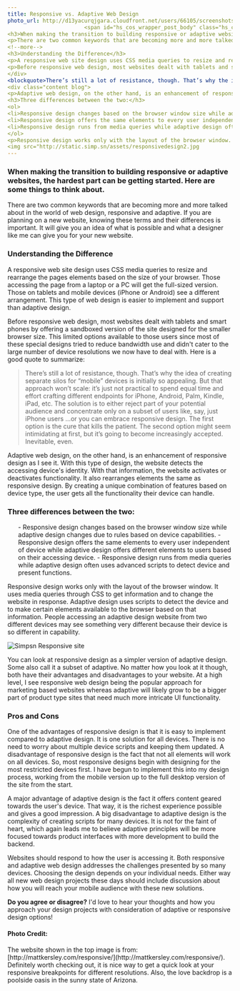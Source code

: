 ```yaml
---
title: Responsive vs. Adaptive Web Design
photo_url: http://d13yacurqjgara.cloudfront.net/users/66105/screenshots/1457275/site_updates.png" style="display: none;">
                        <span id="hs_cos_wrapper_post_body" class="hs_cos_wrapper hs_cos_wrapper_meta_field hs_cos_wrapper_type_rich_text" style="" data-hs-cos-general-type="meta_field" data-hs-cos-type="rich_text"><div class="content blog">
<h3>When making the transition to building responsive or adaptive websites, the hardest part can be getting started. Here are some things to think about.</h3>
<p>There are two common keywords that are becoming more and more talked about in the world of web design, responsive and adaptive. If you are planning on a new website, knowing these terms and their differences is important. It will give you an idea of what is possible and what a designer like me can give you for your new website.</p>
<!--more-->
<h3>Understanding the Difference</h3>
<p>A responsive web site design uses CSS media queries to resize and rearrange the pages elements based on the size of your browser. Those accessing the page from a laptop or a PC will get the full-sized version. Those on tablets and mobile devices (iPhone or Android) see a different arrangement. This type of web design is easier to implement and support than adaptive design.</p>
<p>Before responsive web design, most websites dealt with tablets and smart phones by offering a sandboxed version of the site designed for the smaller browser size. This limited options available to those users since most of these special designs tried to reduce bandwidth use and didn't cater to the large number of device resolutions we now have to deal with. Here is a good quote to summarize:</p>
</div>
<blockquote>There’s still a lot of resistance, though. That’s why the idea of creating separate silos for “mobile” devices is initially so appealing. But that approach won’t scale: it’s just not practical to spend equal time and effort crafting different endpoints for iPhone, Android, Palm, Kindle, iPad, etc. The solution is to either reject part of your potential audience and concentrate only on a subset of users like, say, just iPhone users …or you can embrace responsive design. The first option is the cure that kills the patient. The second option might seem intimidating at first, but it’s going to become increasingly accepted. Inevitable, even.</blockquote>
<div class="content blog">
<p>Adaptive web design, on the other hand, is an enhancement of responsive design as I see it. With this type of design, the website detects the accessing device's identity. With that information, the website activates or deactivates functionality. It also rearranges elements the same as responsive design. By creating a unique combination of features based on device type, the user gets all the functionality their device can handle.</p>
<h3>Three differences between the two:</h3>
<ol>
<li>Responsive design changes based on the browser window size while adaptive design changes due to rules based on device capabilities.</li>
<li>Responsive design offers the same elements to every user independent of device while adaptive design offers different elements to users based on their accessing device.</li>
<li>Responsive design runs from media queries while adaptive design often uses advanced scripts to detect device and present functions.</li>
</ol>
<p>Responsive design works only with the layout of the browser window. It uses media queries through CSS to get information and to change the website in response. Adaptive design uses scripts to detect the device and to make certain elements available to the browser based on that information. People accessing an adaptive design website from two different devices may see something very different because their device is so different in capability.</p>
<img src="http://static.simp.sn/assets/responsivedesign2.jpg
---
```


### When making the transition to building responsive or adaptive websites, the hardest part can be getting started. Here are some things to think about.

There are two common keywords that are becoming more and more talked about in the world of web design, responsive and adaptive. If you are planning on a new website, knowing these terms and their differences is important. It will give you an idea of what is possible and what a designer like me can give you for your new website.

### Understanding the Difference

A responsive web site design uses CSS media queries to resize and rearrange the pages elements based on the size of your browser. Those accessing the page from a laptop or a PC will get the full-sized version. Those on tablets and mobile devices (iPhone or Android) see a different arrangement. This type of web design is easier to implement and support than adaptive design.

Before responsive web design, most websites dealt with tablets and smart phones by offering a sandboxed version of the site designed for the smaller browser size. This limited options available to those users since most of these special designs tried to reduce bandwidth use and didn't cater to the large number of device resolutions we now have to deal with. Here is a good quote to summarize:

<blockquote>There’s still a lot of resistance, though. That’s why the idea of creating separate silos for “mobile” devices is initially so appealing. But that approach won’t scale: it’s just not practical to spend equal time and effort crafting different endpoints for iPhone, Android, Palm, Kindle, iPad, etc. The solution is to either reject part of your potential audience and concentrate only on a subset of users like, say, just iPhone users …or you can embrace responsive design. The first option is the cure that kills the patient. The second option might seem intimidating at first, but it’s going to become increasingly accepted. Inevitable, even.</blockquote>
<div class="content blog">
Adaptive web design, on the other hand, is an enhancement of responsive design as I see it. With this type of design, the website detects the accessing device's identity. With that information, the website activates or deactivates functionality. It also rearranges elements the same as responsive design. By creating a unique combination of features based on device type, the user gets all the functionality their device can handle.

### Three differences between the two:

<ol>
- Responsive design changes based on the browser window size while adaptive design changes due to rules based on device capabilities.
- Responsive design offers the same elements to every user independent of device while adaptive design offers different elements to users based on their accessing device.
- Responsive design runs from media queries while adaptive design often uses advanced scripts to detect device and present functions.
</ol>
Responsive design works only with the layout of the browser window. It uses media queries through CSS to get information and to change the website in response. Adaptive design uses scripts to detect the device and to make certain elements available to the browser based on that information. People accessing an adaptive design website from two different devices may see something very different because their device is so different in capability.

![Simpsn Responsive site](http://static.simp.sn/assets/responsivedesign2.jpg)

You can look at responsive design as a simpler version of adaptive design. Some also call it a subset of adaptive. No matter how you look at it though, both have their advantages and disadvantages to your website. At a high level, I see responsive web design being the popular approach for marketing based websites whereas adaptive will likely grow to be a bigger part of product type sites that need much more intricate UI functionality.

### Pros and Cons

One of the advantages of responsive design is that it is easy to implement compared to adaptive design. It is one solution for all devices. There is no need to worry about multiple device scripts and keeping them updated. A disadvantage of responsive design is the fact that not all elements will work on all devices. So, most responsive designs begin with designing for the most restricted devices first. I have begun to implement this into my design process, working from the mobile version up to the full desktop version of the site from the start.

A major advantage of adaptive design is the fact it offers content geared towards the user's device. That way, it is the richest experience possible and gives a good impression. A big disadvantage to adaptive design is the complexity of creating scripts for many devices. It is not for the faint of heart, which again leads me to believe adaptive principles will be more focused towards product interfaces with more development to build the backend.

Websites should respond to how the user is accessing it. Both responsive and adaptive web design addresses the challenges presented by so many devices. Choosing the design depends on your individual needs. Either way all new web design projects these days should include discussion about how you will reach your mobile audience with these new solutions.

**Do you agree or disagree?** I'd love to hear your thoughts and how you approach your design projects with consideration of adaptive or responsive design options!

<div class="disclaimer">
<h4>Photo Credit:</h4>
The website shown in the top image is from: [http://mattkersley.com/responsive/](http://mattkersley.com/responsive/). Definitely worth checking out, it is nice way to get a quick look at your responsive breakpoints for different resolutions. Also, the love backdrop is a poolside oasis in the sunny state of Arizona.

